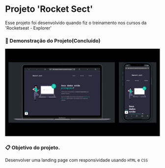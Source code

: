 # Projeto 'Rocket Sect'
Esse projeto foi desenvolvido quando fiz o treinamento nos cursos da 'Rocketseat - Explorer'
### 🚀 Demonstração do Projeto(Concluído)
<p>
    <img width="600" src="./assets/template.png"></img>
</p>

### 📋 Objetivo do projeto.
Desenvolver uma landing page com responsividade usando ``` HTML ``` e ``` CSS ```

